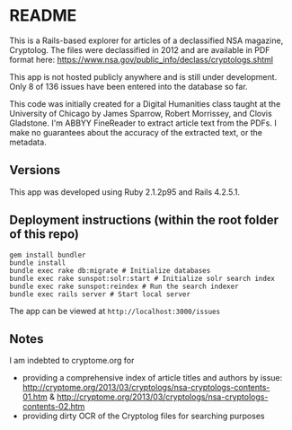 # README

This is a Rails-based explorer for articles of a declassified NSA magazine, Cryptolog. The files were declassified in 2012 and are available in PDF format here: https://www.nsa.gov/public_info/declass/cryptologs.shtml

This app is not hosted publicly anywhere and is still under development. Only 8 of 136 issues have been entered into the database so far.

This code was initially created for a Digital Humanities class taught at the University of Chicago by James Sparrow, Robert Morrissey, and Clovis Gladstone. I'm ABBYY FineReader to extract article text from the PDFs. I make no guarantees about the accuracy of the extracted text, or the metadata.

## Versions
This app was developed using Ruby 2.1.2p95 and Rails 4.2.5.1.

## Deployment instructions (within the root folder of this repo)
```
gem install bundler
bundle install
bundle exec rake db:migrate # Initialize databases
bundle exec rake sunspot:solr:start # Initialize solr search index
bundle exec rake sunspot:reindex # Run the search indexer
bundle exec rails server # Start local server
```

The app can be viewed at `http://localhost:3000/issues`

## Notes

I am indebted to cryptome.org for
* providing a comprehensive index of article titles and authors by issue: http://cryptome.org/2013/03/cryptologs/nsa-cryptologs-contents-01.htm & http://cryptome.org/2013/03/cryptologs/nsa-cryptologs-contents-02.htm
* providing dirty OCR of the Cryptolog files for searching purposes


